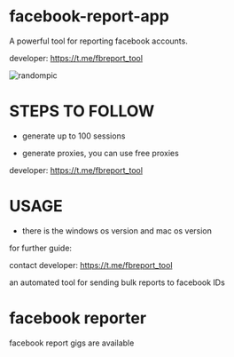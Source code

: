 # facebook-report-app
A powerful tool for reporting facebook accounts.

developer:  https://t.me/fbreport_tool

![randompic](https://github.com/user-attachments/assets/a67ab1db-8810-4ccf-ac04-6739b37c6a97)

# STEPS TO FOLLOW
- generate up to 100 sessions

- generate proxies, you can use free proxies

developer:  https://t.me/fbreport_tool

# USAGE
- there is the windows os version and mac os version

for further guide:

contact developer:  https://t.me/fbreport_tool

an automated tool for sending bulk reports to facebook IDs

# facebook reporter
facebook report gigs are available
